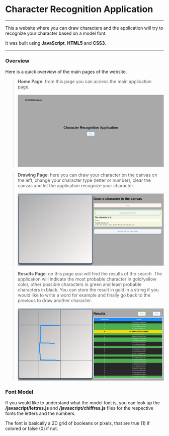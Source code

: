 # Character Recognition Application

----

This a website where you can draw characters and the application will try to recognize your character based on a model font.

It was built using **JavaScript**, **HTML5** and **CSS3**.

----

### Overview

Here is a quick overview of the main pages of the website.

>**Home Page**: from this page you can access the main application page.<br><br>
![Where did my picture go?](https://raw.githubusercontent.com/Adonis-Stavridis/Character-Recognition-App/master/imgs/home.png "Home Page")

>**Drawing Page**: here you can draw your character on the canvas on the left, change your character type (letter or number), clear the canvas and let the application recognize your character.<br><br>
![Where did my picture go?](https://raw.githubusercontent.com/Adonis-Stavridis/Character-Recognition-App/master/imgs/app.png "Drawing Page")

>**Results Page**: on this page you will find the results of the search. The application will indicate the most probable character in gold/yellow color, other possible characters in green and least probable characters in black. You can store the result in gold in a string if you would like to write a word for example and finally go back to the previous to draw another character.<br><br>
![Where did my picture go?](https://raw.githubusercontent.com/Adonis-Stavridis/Character-Recognition-App/master/imgs/results.png "Results Page")

### Font Model

If you would like to understand what the model font is, you can look up the **/javascript/lettres.js** and **/javascript/chiffres.js** files for the respective fonts the letters and the numbers.

The font is basically a 2D grid of booleans or pixels, that are true (1) if colored or false (0) if not.
